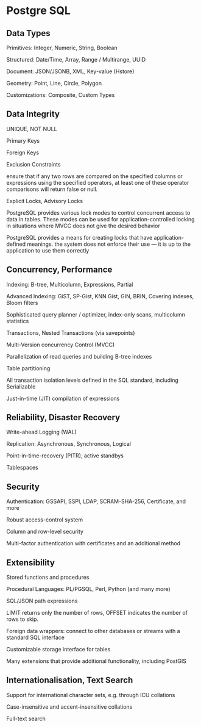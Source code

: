 # Postgre SQL

## Data Types

Primitives: Integer, Numeric, String, Boolean

Structured: Date/Time, Array, Range / Multirange, UUID

Document: JSON/JSONB, XML, Key-value (Hstore)

Geometry: Point, Line, Circle, Polygon

Customizations: Composite, Custom Types

## Data Integrity

UNIQUE, NOT NULL

Primary Keys

Foreign Keys

Exclusion Constraints

ensure that if any two rows are compared on the specified columns or expressions using the specified operators, at least one of these operator comparisons will return false or null.

Explicit Locks, Advisory Locks

PostgreSQL provides various lock modes to control concurrent access to data in tables. These modes can be used for application-controlled locking in situations where MVCC does not give the desired behavior

PostgreSQL provides a means for creating locks that have application-defined meanings. the system does not enforce their use — it is up to the application to use them correctly



## Concurrency, Performance

Indexing: B-tree, Multicolumn, Expressions, Partial

Advanced Indexing: GiST, SP-Gist, KNN Gist, GIN, BRIN, Covering indexes, Bloom filters

Sophisticated query planner / optimizer, index-only scans, multicolumn statistics

Transactions, Nested Transactions (via savepoints)

Multi-Version concurrency Control (MVCC)

Parallelization of read queries and building B-tree indexes

Table partitioning

All transaction isolation levels defined in the SQL standard, including Serializable

Just-in-time (JIT) compilation of expressions

## Reliability, Disaster Recovery

Write-ahead Logging (WAL)

Replication: Asynchronous, Synchronous, Logical

Point-in-time-recovery (PITR), active standbys

Tablespaces

## Security

Authentication: GSSAPI, SSPI, LDAP, SCRAM-SHA-256, Certificate, and more

Robust access-control system

Column and row-level security

Multi-factor authentication with certificates and an additional method

## Extensibility

Stored functions and procedures

Procedural Languages: PL/PGSQL, Perl, Python (and many more)

SQL/JSON path expressions

LIMIT returns only the number of rows, OFFSET indicates the number of rows to skip.

Foreign data wrappers: connect to other databases or streams with a standard SQL interface

Customizable storage interface for tables

Many extensions that provide additional functionality, including PostGIS

## Internationalisation, Text Search

Support for international character sets, e.g. through ICU collations

Case-insensitive and accent-insensitive collations

Full-text search